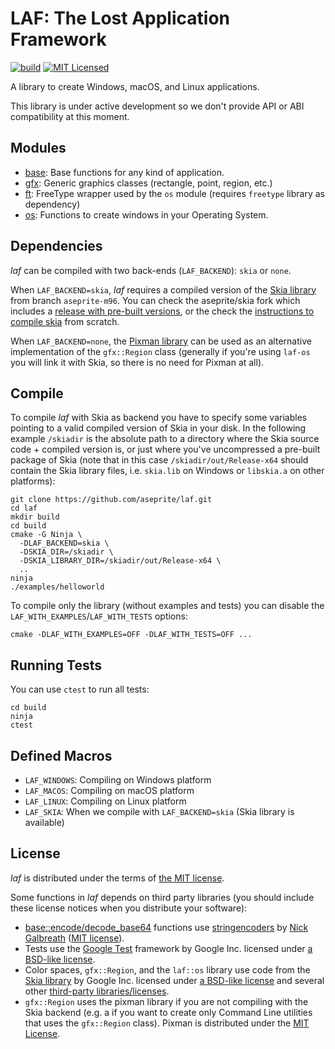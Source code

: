 # LAF: The Lost Application Framework

[![build](https://github.com/aseprite/laf/workflows/build/badge.svg)](https://github.com/aseprite/laf/actions?query=workflow%3Abuild)
[![MIT Licensed](https://img.shields.io/badge/license-MIT-blue.svg)](LICENSE.txt)

A library to create Windows, macOS, and Linux applications.

This library is under active development so we don't provide API or
ABI compatibility at this moment.

## Modules

* [base](base): Base functions for any kind of application.
* [gfx](gfx): Generic graphics classes (rectangle, point, region, etc.)
* [ft](ft): FreeType wrapper used by the `os` module (requires `freetype` library as dependency)
* [os](os): Functions to create windows in your Operating System.

## Dependencies

*laf* can be compiled with two back-ends (`LAF_BACKEND`): `skia` or `none`.

When `LAF_BACKEND=skia`, *laf* requires a compiled version of the [Skia library](https://skia.org/)
from branch `aseprite-m96`. You can check the aseprite/skia fork
which includes a [release with pre-built versions](https://github.com/aseprite/skia/releases), or
the check the [instructions to compile skia](https://github.com/aseprite/skia#readme) from scratch.

When `LAF_BACKEND=none`, the [Pixman library](http://www.pixman.org/)
can be used as an alternative implementation of the `gfx::Region` class (generally if
you're using `laf-os` you will link it with Skia, so there is no
need for Pixman at all).

## Compile

To compile *laf* with Skia as backend you have to specify some
variables pointing to a valid compiled version of Skia in your
disk. In the following example `/skiadir` is the absolute path to a
directory where the Skia source code + compiled version is, or just
where you've uncompressed a pre-built package of Skia (note that in
this case `/skiadir/out/Release-x64` should contain the Skia library
files, i.e. `skia.lib` on Windows or `libskia.a` on other platforms):

```
git clone https://github.com/aseprite/laf.git
cd laf
mkdir build
cd build
cmake -G Ninja \
  -DLAF_BACKEND=skia \
  -DSKIA_DIR=/skiadir \
  -DSKIA_LIBRARY_DIR=/skiadir/out/Release-x64 \
  ..
ninja
./examples/helloworld
```

To compile only the library (without examples and tests) you can
disable the `LAF_WITH_EXAMPLES`/`LAF_WITH_TESTS` options:

```
cmake -DLAF_WITH_EXAMPLES=OFF -DLAF_WITH_TESTS=OFF ...
```

## Running Tests

You can use `ctest` to run all tests:

```
cd build
ninja
ctest
```

## Defined Macros

* `LAF_WINDOWS`: Compiling on Windows platform
* `LAF_MACOS`: Compiling on macOS platform
* `LAF_LINUX`: Compiling on Linux platform
* `LAF_SKIA`: When we compile with `LAF_BACKEND=skia` (Skia library is available)

## License

*laf* is distributed under the terms of [the MIT license](LICENSE.txt).

Some functions in *laf* depends on third party libraries (you should
include these license notices when you distribute your software):

* [base::encode/decode_base64](base/base64.cpp) functions use
  [stringencoders](https://github.com/client9/stringencoders) by
  [Nick Galbreath](https://github.com/client9)
  ([MIT license](https://github.com/aseprite/stringencoders/blob/master/LICENSE)).
* Tests use the [Google Test](https://github.com/aseprite/googletest/tree/master/googletest)
  framework by Google Inc. licensed under
  [a BSD-like license](https://github.com/aseprite/googletest/blob/master/googletest/LICENSE).
* Color spaces, `gfx::Region`, and the `laf::os` library use code from
  the [Skia library](https://skia.org) by Google Inc. licensed under
  [a BSD-like license](https://github.com/aseprite/skia/blob/master/LICENSE)
  and several other [third-party libraries/licenses](https://github.com/aseprite/skia/tree/master/third_party).
* `gfx::Region` uses the pixman library if you are not compiling with
  the Skia backend (e.g. a if you want to create only Command Line
  utilities that uses the `gfx::Region` class). Pixman is distributed
  under the [MIT License](https://cgit.freedesktop.org/pixman/tree/COPYING).
